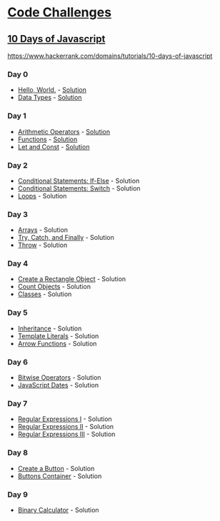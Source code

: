 # [Code Challenges](/readme.md)

## [10 Days of Javascript](/10-days-of-javascript/readme.md)

https://www.hackerrank.com/domains/tutorials/10-days-of-javascript

### Day 0

- [Hello, World.](https://www.hackerrank.com/challenges/js10-hello-world) - [Solution](Day0HelloWorld.js)
- [Data Types](https://www.hackerrank.com/challenges/js10-data-types) - [Solution](Day0DataTypes.js)

### Day 1

- [Arithmetic Operators](https://www.hackerrank.com/challenges/js10-arithmetic-operators) - [Solution](Day1ArithmeticOperators.js)
- [Functions](https://www.hackerrank.com/challenges/js10-function) - [Solution](Day1Functions.js)
- [Let and Const](https://www.hackerrank.com/challenges/js10-let-and-const) - [Solution](Day1LetAndConst.js)

### Day 2

- [Conditional Statements: If-Else](https://www.hackerrank.com/challenges/js10-if-else) - Solution
- [Conditional Statements: Switch](https://www.hackerrank.com/challenges/js10-switch) - Solution
- [Loops](https://www.hackerrank.com/challenges/js10-loops) - Solution

### Day 3

- [Arrays](https://www.hackerrank.com/challenges/js10-arrays) - Solution
- [Try, Catch, and Finally](https://www.hackerrank.com/challenges/js10-try-catch-and-finally) - Solution
- [Throw](https://www.hackerrank.com/challenges/js10-throw) - Solution

### Day 4

- [Create a Rectangle Object](https://www.hackerrank.com/challenges/js10-objects) - Solution
- [Count Objects](https://www.hackerrank.com/challenges/js10-count-objects) - Solution
- [Classes](https://www.hackerrank.com/challenges/js10-class) - Solution

### Day 5

- [Inheritance](https://www.hackerrank.com/challenges/js10-inheritance) - Solution
- [Template Literals](https://www.hackerrank.com/challenges/js10-template-literals) - Solution
- [Arrow Functions](https://www.hackerrank.com/challenges/js10-arrows) - Solution

### Day 6

- [Bitwise Operators](https://www.hackerrank.com/challenges/js10-bitwise) - Solution
- [JavaScript Dates](https://www.hackerrank.com/challenges/js10-date) - Solution

### Day 7

- [Regular Expressions I](https://www.hackerrank.com/challenges/js10-regexp-1) - Solution
- [Regular Expressions II](https://www.hackerrank.com/challenges/js10-regexp-2) - Solution
- [Regular Expressions III](https://www.hackerrank.com/challenges/js10-regexp-3) - Solution

### Day 8

- [Create a Button](https://www.hackerrank.com/challenges/js10-create-a-button) - Solution
- [Buttons Container](https://www.hackerrank.com/challenges/js10-buttons-container) - Solution

### Day 9

- [Binary Calculator](https://www.hackerrank.com/challenges/js10-binary-calculator) - Solution

